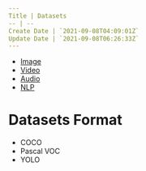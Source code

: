 ```yaml
---
Title | Datasets
-- | --
Create Date | `2021-09-08T04:09:01Z`
Update Date | `2021-09-08T06:26:33Z`
---
```

- [Image](/Datasets_Image)
- [Video](/Datasets_Video)
- [Audio](/Datasets_Audio)
- [NLP](/Datasets_NLP)

# Datasets Format
- COCO
- Pascal VOC
- YOLO
